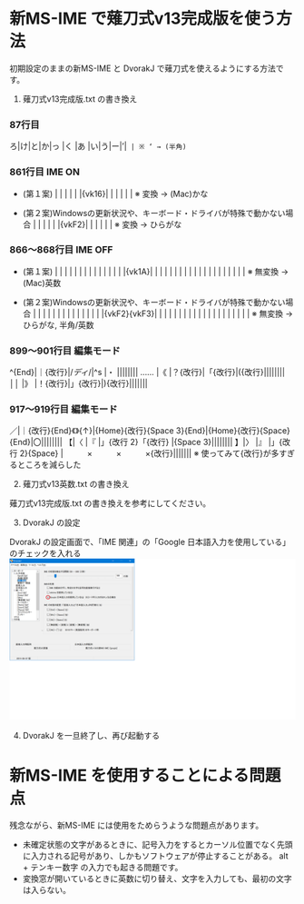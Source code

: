 # 新MS-IME で薙刀式v13完成版を使う方法

初期設定のままの新MS-IME と DvorakJ で薙刀式を使えるようにする方法です。

1. 薙刀式v13完成版.txt の書き換え

### 87行目
ろ|け|と|か|っ  |く  |あ  |い|う|ー|’|` |
※ ‘ → (半角)`

### 861行目 IME ON
* (第１案)
  |  |  |  |  |  |{vk16}|  |  |  |  |  |
※ 変換 → (Mac)かな

* (第２案)Windowsの更新状況や、キーボード・ドライバが特殊で動かない場合
  |  |  |  |  |  |{vkF2}|  |  |  |  |  |
※ 変換 → ひらがな

### 866〜868行目 IME OFF
* (第１案)
  |  |  |      |  |  |  |  |  |  |  |  |
  |  |  |{vk1A}|  |  |  |  |  |  |  |  |
  |  |  |      |  |  |  |  |  |  |  |
※ 無変換 → (Mac)英数

* (第２案)Windowsの更新状況や、キーボード・ドライバが特殊で動かない場合
  |  |  |            |  |  |  |  |  |  |  |  |
  |  |  |{vkF2}{vkF3}|  |  |  |  |  |  |  |  |
  |  |  |            |  |  |  |  |  |  |  |
※ 無変換 → ひらがな, 半角/英数

### 899〜901行目 編集モード
^{End}|｜{改行}|/*ディ*/|^s      |・     ||||||||
……  |《      |？{改行}|「{改行}|({改行}||||||||
││  |》      |！{改行}|」{改行}|){改行}|||||||

### 917〜919行目 編集モード
／|｜{改行}{End}《》{↑}|{Home}{改行}{Space 3}{End}|{Home}{改行}{Space}{End}|〇||||||||
【|〈                   |『                        |」{改行 2}「{改行}      |{Space 3}||||||||
】|〉                   |』                        |」{改行 2}{Space}       |　　　×　　　×　　　×{改行}|||||||
※ 使ってみて{改行}が多すぎるところを減らした

2. 薙刀式v13英数.txt の書き換え

薙刀式v13完成版.txt の書き換えを参考にしてください。

3. DvorakJ の設定

DvorakJ の設定画面で、「IME 関連」の「Google 日本語入力を使用している」のチェックを入れる
![IME 関連](DvorakJ_Setting.png)

4. DvorakJ を一旦終了し、再び起動する

# 新MS-IME を使用することによる問題点

残念ながら、新MS-IME には使用をためらうような問題点があります。

* 未確定状態の文字があるときに、記号入力をするとカーソル位置でなく先頭に入力される記号があり、しかもソフトウェアが停止することがある。
alt + テンキー数字 の入力でも起きる問題です。
* 変換窓が開いているときに英数に切り替え、文字を入力しても、最初の文字は入らない。
